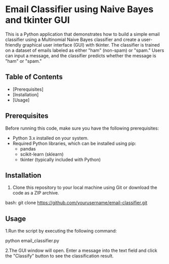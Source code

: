 # Email Classifier using Naive Bayes and tkinter GUI

This is a Python application that demonstrates how to build a simple email classifier using a Multinomial Naive Bayes classifier and create a user-friendly graphical user interface (GUI) with tkinter. The classifier is trained on a dataset of emails labeled as either "ham" (non-spam) or "spam." Users can input a message, and the classifier predicts whether the message is "ham" or "spam."

## Table of Contents

- [Prerequisites]
- [Installation]
- [Usage]

## Prerequisites

Before running this code, make sure you have the following prerequisites:

- Python 3.x installed on your system.
- Required Python libraries, which can be installed using pip:
  - pandas
  - scikit-learn (sklearn)
  - tkinter (typically included with Python)

## Installation

1. Clone this repository to your local machine using Git or download the code as a ZIP archive.

bash:
git clone https://github.com/yourusername/email-classifier.git

## Usage

1.Run the script by executing the following command:

python email_classifier.py

2.The GUI window will open. Enter a message into the text field and click the "Classify" button to see the classification result.

